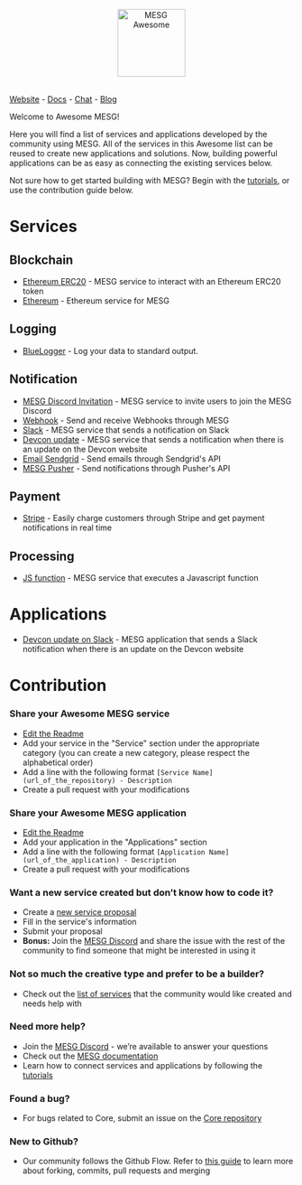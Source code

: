 <p align="center">
  <img src="https://cdn.rawgit.com/mesg-foundation/awesome/master/logo.svg" alt="MESG Awesome" height="120">
  <br/><br/>
</p>

[Website](https://mesg.com/) - [Docs](https://docs.mesg.com/) - [Chat](https://discordapp.com/invite/SaZ5HcE) - [Blog](https://medium.com/mesg)

Welcome to Awesome MESG! 

Here you will find a list of services and applications developed by the community using MESG. All of the services in this Awesome list can be reused to create new applications and solutions. Now, building powerful applications can be as easy as connecting the existing services below.

Not sure how to get started building with MESG? Begin with the [tutorials](https://tutorials.mesg.com/), or use the contribution guide below.

# Services

## Blockchain

- [Ethereum ERC20](https://github.com/mesg-foundation/service-ethereum-erc20) - MESG service to interact with an Ethereum ERC20 token
- [Ethereum](https://github.com/mesg-foundation/service-ethereum) - Ethereum service for MESG

## Logging

- [BlueLogger](https://github.com/ilgooz/service-bluelogger) - Log your data to standard output.

## Notification

- [MESG Discord Invitation](https://github.com/mesg-foundation/service-discord-invitation) - MESG service to invite users to join the MESG Discord
- [Webhook](https://github.com/mesg-foundation/service-webhook) - Send and receive Webhooks through MESG
- [Slack](https://github.com/mesg-foundation/service-slack) - MESG service that sends a notification on Slack
- [Devcon update](https://github.com/mesg-foundation/service-devcon-update) - MESG service that sends a notification when there is an update on the Devcon website
- [Email Sendgrid](https://github.com/mesg-foundation/service-email-sendgrid.git) - Send emails through Sendgrid's API
- [MESG Pusher](https://github.com/Roms1383/mesg-pusher.git) - Send notifications through Pusher's API

## Payment

- [Stripe](https://github.com/mesg-foundation/service-stripe) - Easily charge customers through Stripe and get payment notifications in real time

## Processing

- [JS function](https://github.com/mesg-foundation/service-js-function) - MESG service that executes a Javascript function

# Applications

- [Devcon update on Slack](https://github.com/mesg-foundation/application-devcon-update-on-slack) - MESG application that sends a Slack notification when there is an update on the Devcon website

# Contribution

### Share your Awesome MESG service
- [Edit the Readme](https://github.com/mesg-foundation/awesome/edit/master/README.md)
- Add your service in the "Service" section under the appropriate category (you can create a new category, please respect the alphabetical order)
- Add a line with the following format `[Service Name](url_of_the_repository) - Description`
- Create a pull request with your modifications

### Share your Awesome MESG application
- [Edit the Readme](https://github.com/mesg-foundation/awesome/edit/master/README.md)
- Add your application in the "Applications" section
- Add a line with the following format `[Application Name](url_of_the_application) - Description`
- Create a pull request with your modifications

### Want a new service created but don’t know how to code it?
- Create a [new service proposal](https://github.com/mesg-foundation/awesome/issues/new?template=service.md&labels=service)
- Fill in the service's information
- Submit your proposal
- **Bonus:** Join the [MESG Discord](https://discord.gg/SaZ5HcE) and share the issue with the rest of the community to find someone that might be interested in using it

### Not so much the creative type and prefer to be a builder?
- Check out the [list of services](https://github.com/mesg-foundation/awesome/issues?q=is%3Aissue+is%3Aopen+label%3Aservice) that the community would like created and needs help with

### Need more help?
- Join the [MESG Discord](https://discord.gg/SaZ5HcE) - we’re available to answer your questions
- Check out the [MESG documentation](https://docs.mesg.com)
- Learn how to connect services and applications by following the [tutorials](https://tutorials.mesg.com)

### Found a bug?
- For bugs related to Core, submit an issue on the [Core repository](https://github.com/mesg-foundation/core/issues)

### New to Github? 
- Our community follows the Github Flow. Refer to [this guide](https://guides.github.com/introduction/flow/) to learn more about forking, commits, pull requests and merging

